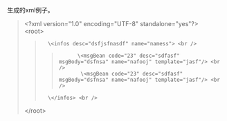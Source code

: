 生成的xml例子。

> \<?xml version="1.0" encoding="UTF-8" standalone="yes"?><br />
> \<root><br />
>>       \<infos desc="dsfjsfnasdf" name="namess"> <br />
>>>           \<msgBean code="23" desc="sdfasf" msgBody="dsfnsa" name="nafooj" template="jasf"/> <br />
>>>            \<msgBean code="23" desc="sdfasf" msgBody="dsfnsa" name="nafooj" template="jasf"/> <br />
>>       \</infos> <br />
> \</root> <br />
